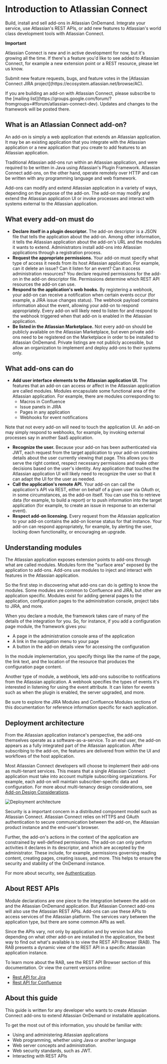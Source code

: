 # Introduction to Atlassian Connect
Build, install and sell add-ons in Atlassian OnDemand. Integrate your service, use Atlassian's REST APIs, or add new
features to Atlassian's world class development tools with Atlassian Connect.

<div class="aui-message warning">
    <p class="title">
        <span class="aui-icon icon-warning"></span>
        <strong>Important</strong>
    </p>
    Atlassian Connect is new and in active development for now, but it's growing all the time. If there's a feature
    you'd like to see added to Atlassian Connect, for example a new extension point or a REST resource, please let us know.
    <p>
    Submit new feature requests, bugs, and feature votes in the
    [Atlassian Connect JIRA project](https://ecosystem.atlassian.net/browse/AC).
    <p>
    If you are building an add-on with Atlassian Connect, please subscribe to the
    [mailing list](https://groups.google.com/forum/?fromgroups=#!forum/atlassian-connect-dev). Updates and changes to
    the framework will be posted there.

</div>

## What is an Atlassian Connect add-on?
An add-on is simply a web application that extends an Atlassian application. It may be an existing application that you
integrate with the Atlassian application or a new application that you create to add features to an Atlassian application.

Traditional Atlassian add-ons run within an Atlassian application, and were required to be written in Java using
Atlassian's Plugin Framework. Atlassian Connect add-ons, on the other hand, operate remotely over HTTP and can be
written with any programming language and web framework.

Add-ons can modify and extend Atlassian application in a variety of ways, depending on the purpose of the add-on. The
add-on may modify and extend the Atlassian application UI or invoke processes and interact with systems external to the
Atlassian application.

## What every add-on must do
- **Declare itself in a plugin descriptor.** The add-on descriptor is a JSON file that tells the application about the
add-on. Among other information, it tells the Atlassian application about the add-on's URL and the modules it wants to
extend. Administrators install add-ons into Atlassian applications through a registration process.
- **Request the appropriate permissions.** Your add-on must specify what type of access it needs from its host Atlassian
application. For example, can it delete an issue? Can it listen for an event? Can it access administration resources?
You declare required permissions for the add-on in the add-on descriptor file. Permissions determine which REST API
resources the add-on can use.
- **Respond to the application's web hooks.** By registering a webhook, your add-on can receive a notification when
certain events occur (for example, a JIRA issue changes status). The webhook payload contains information about the
event, allowing your add-on to respond appropriately. Every add-on will likely need to listen for and respond to the
webhook triggered when that add-on is enabled in the Atlassian application.
- **Be listed in the Atlassian Marketplace.** Not every add-on should be publicly available on the Atlassian
Marketplace, but even private add-ons need to be registered on the Marketplace in order to be installed to Atlassian
OnDemand. Private listings are not publicly accessible, but allow an organization to implement and deploy add-ons to
their systems only.

## What add-ons can do
- **Add user interface elements to the Atlassian application UI.** The features that an add-on can access or affect in
the Atlassian application are called modules. Modules encapsulate some functional area of the Atlassian application.
For example, there are modules corresponding to:
	- Macros in Confluence
	- Issue panels in JIRA
	- Pages in any application
	- Webhooks for event notifications

Note that not every add-on will need to touch the application UI. An add-on may simply respond to webhooks, for example,
by invoking external processes say in another SaaS application.

- **Recognize the user.** Because your add-on has been authenticated via JWT, each request from the target application
to your add-on contains details about the user currently viewing that page. This allows you to serve the right context,
respect necessary permissions and make other decisions based on the user's identity.
Any application that touches the Atlassian application UI will likely need to recognize the user so that it can adapt
the UI for the user as needed.
- **Call the application's remote API.** Your add-on can call the application's API via REST, either on behalf of a
given user via OAuth or, in some circumstances, as the add-on itself. You can use this to retrieve data (for example,
to build a report) or to push information into the target application (for example, to create an issue in response to
an external event).
- **Respect add-on licensing.** Every request from the Atlassian application to your add-on contains the add-on license
status for that instance. Your add-on can respond appropriately, for example, by alerting the user, locking down
functionality, or encouraging an upgrade.

## Understanding modules
The Atlassian application exposes extension points to add-ons through what are called modules. Modules form the
"surface area" exposed by the application to add-ons. Add-ons use modules to inject and interact with features in the
Atlassian application.

So the first step in discovering what add-ons can do is getting to know the modules. Some modules are common to
Confluence and JIRA, but other are application specific. Modules exist for adding general pages to the application,
configuration pages to the administration console, project tabs to JIRA, and more.

When you declare a module, the framework takes care of many of the details of the integration for you. So, for instance,
if you add a configuration page module, the framework gives you:

- A page in the administration console area of the application
- A link in the navigation menu to your page
- A button in the add-on details view for accessing the configuration

In the module implementation, you specify things like the name of the page, the link text, and the location of the
resource that produces the configuration page content.

Another type of module, a webhook, lets add-ons subscribe to notifications from the Atlassian application. A webhook
specifies the types of events it's interested in listening for using the event attribute. It can listen for events such
as when the plugin is enabled, the server upgraded, and more.

Be sure to explore the JIRA Modules and Confluence Modules sections of this documentation for reference information
specific for each application.

## Deployment architecture
From the Atlassian application instance's perspective, the add-ons themselves operate as a software-as-a-service. To an
end user, the add-on appears as a fully integrated part of the Atlassian application. After subscribing to the add-on,
the features are delivered from within the UI and workflows of the host application.

Most Atlassian Connect developers will choose to implement their add-ons as multi-tenant services. This means that a
single Atlassian Connect application must take into account multiple subscribing organizations. For example, each add-on
will maintain subscriber-specific data and configuration. For more about multi-tenancy design considerations, see
[Add-on Design Considerations](https://developer.atlassian.com/display/AC/Add-on+Design+Considerations).

<img src="../assets/images/DocDiagram.png" alt="Deployment architecture" />

Security is a important concern in a distributed component model such as Atlassian Connect. Atlassian Connect relies on
HTTPS and OAuth authentication to secure communication between the add-on, the Atlassian product instance and the
end-user's browser.

Further, the add-on's actions in the context of the application are constrained by well-defined permissions. The add-on
can only perform activities it declares in its descriptor, and which are accepted by the administrator. These include,
for example, permissions governing reading content, creating pages, creating issues, and more. This helps to ensure the
security and stability of the OnDemand instance.

For more about security, see [Authentication](authentication.html).

## About REST APIs
Module declarations are one piece to the integration between the add-on and the Atlassian OnDemand application. But
Atlassian Connect add-ons will also use the Atlassian REST APIs. Add-ons can use these APIs to access services of the
Atlassian platform. The services vary between the application type, but there are some common APIs as well.

Since the APIs vary, not only by application and by version but also depending on what other add-on are installed in the
application, the best way to find out what's available is to view the REST API Browser (RAB). The RAB presents a dynamic
view of the REST API in a specific Atlassian application instance.

To learn more about the RAB, see the REST API Browser section of this documentation. Or view the current versions online:

 * [Rest API for Jira](https://jira.atlassian.com/plugins/servlet/restbrowser#/)
 * [Rest API for Confluence](https://confluence.atlassian.com/plugins/servlet/restbrowser#/)

## About this guide
This guide is written for any developer who wants to create Atlassian Connect add-ons to extend Atlassian OnDemand or
installable applications.

To get the most out of this information, you should be familiar with:

- Using and administering Atlassian applications
- Web programming, whether using Java or another language
- Web server concepts and administration.
- Web security standards, such as JWT.
- Interacting with REST APIs

